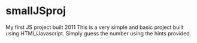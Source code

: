 # smallJSproj
My first JS project built 2011
This is a very simple and basic project built using HTML/Javascript.
Simply guess the number using the hints provided.
